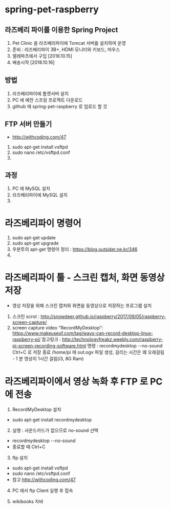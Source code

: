 # spring-pet-raspberry

## 라즈베리 파이를 이용한 Spring Project 

1. Pet Clinic 을 라즈베리파이에 Tomcat 서버를 설치하여 운영
2. 준비 : 라즈베리파이 3B+, HDMI 모니터와 키보드, 마우스
3. 엘레파츠에서 구입 [2018.10.15]
4. 배송시작 [2018.10.16]


## 방법

1. 라즈베리파이에 톰캣서버 설치
2. PC 에 예전 스프링 프로젝트 다운로드
3. github 에 spring-pet-raspberry 로 업로드 할 것


## FTP 서버 만들기

- http://withcoding.com/47

1. sudo apt-get install vsftpd
2. sudo nano /etc/vsftpd.conf
3. 


## 과정
1. PC 에 MySQL 설치
2. 라즈베리파이에 MySQL 설치
3. 


# 라즈베리파이 명령어
1. sudo apt-get update
2. sudo apt-get upgrade
3. 우분투의 apt-get 명령어 정리 : https://blog.outsider.ne.kr/346
4. 


# 라즈베리파이 툴 - 스크린 캡처, 화면 동영상 저장
- 영상 저장을 위해 스크린 캡처와 화면을 동영상으로 저장하는 프로그램 설치
1. 스크린 scrot : http://snowdeer.github.io/raspberry/2017/09/05/raspberry-screen-capture/
2. screen capture video "RecordMyDesktop": https://www.makeuseof.com/tag/ways-can-record-desktop-linux-raspberry-pi/
참고링크 : http://technologyfreakz.weebly.com/raspberry-pi-screen-recording-software.html
명령 : recordmydesktop --no-sound 
Ctrl+C 로 저장 종료
/home/pi 에 out.ogv 파일 생성, 걸리는 시간은 꽤 오래걸림 - 1 분 영상이 1시간 걸림(i3, 8G Ram)



# 라즈베리파이에서 영상 녹화 후 FTP 로 PC 에 전송
1. RecordMyDesktop 설치
- sudo apt-get install recordmydesktop

2. 실행 : 사운드카드가 없으므로 no-sound 선택
- recordmydesktop --no-sound 
- 종료할 때 Ctrl+C 

3. ftp 설치
- sudo apt-get install vsftpd
- sudo nano /etc/vsftpd.conf
- 참고 http://withcoding.com/47

4. PC 에서 ftp Client 실행 후 접속

5. wikibooks 자바
